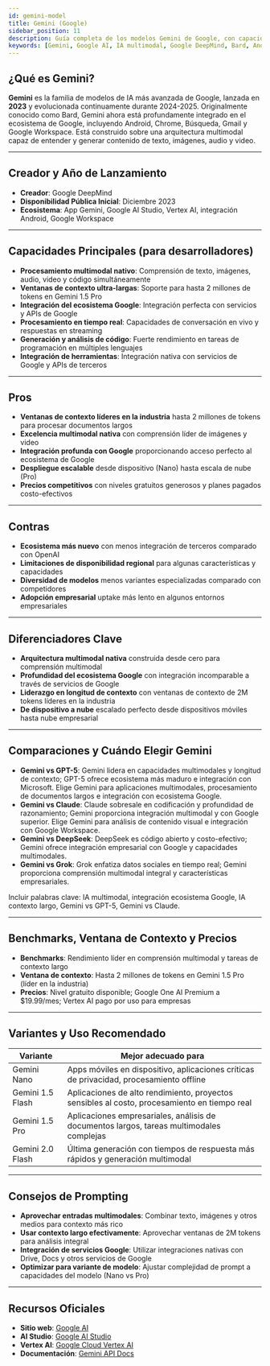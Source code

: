 ```yaml
---
id: gemini-model
title: Gemini (Google)
sidebar_position: 11
description: Guía completa de los modelos Gemini de Google, con capacidades multimodales nativas, ventanas de contexto largas e integración profunda con ecosistema Google
keywords: [Gemini, Google AI, IA multimodal, Google DeepMind, Bard, Android AI, contexto largo, Google Workspace, análisis imágenes, comprensión video]
---
```


## ¿Qué es Gemini?

**Gemini** es la familia de modelos de IA más avanzada de Google, lanzada en **2023** y evolucionada continuamente durante 2024-2025. Originalmente conocido como Bard, Gemini ahora está profundamente integrado en el ecosistema de Google, incluyendo Android, Chrome, Búsqueda, Gmail y Google Workspace. Está construido sobre una arquitectura multimodal capaz de entender y generar contenido de texto, imágenes, audio y video.

---

## Creador y Año de Lanzamiento

- **Creador**: Google DeepMind  
- **Disponibilidad Pública Inicial**: Diciembre 2023  
- **Ecosistema**: App Gemini, Google AI Studio, Vertex AI, integración Android, Google Workspace

---

## Capacidades Principales (para desarrolladores)

- **Procesamiento multimodal nativo**: Comprensión de texto, imágenes, audio, video y código simultáneamente  
- **Ventanas de contexto ultra-largas**: Soporte para hasta 2 millones de tokens en Gemini 1.5 Pro  
- **Integración del ecosistema Google**: Integración perfecta con servicios y APIs de Google  
- **Procesamiento en tiempo real**: Capacidades de conversación en vivo y respuestas en streaming  
- **Generación y análisis de código**: Fuerte rendimiento en tareas de programación en múltiples lenguajes  
- **Integración de herramientas**: Integración nativa con servicios de Google y APIs de terceros

---

## Pros

- **Ventanas de contexto líderes en la industria** hasta 2 millones de tokens para procesar documentos largos  
- **Excelencia multimodal nativa** con comprensión líder de imágenes y video  
- **Integración profunda con Google** proporcionando acceso perfecto al ecosistema de Google  
- **Despliegue escalable** desde dispositivo (Nano) hasta escala de nube (Pro)  
- **Precios competitivos** con niveles gratuitos generosos y planes pagados costo-efectivos

---

## Contras

- **Ecosistema más nuevo** con menos integración de terceros comparado con OpenAI  
- **Limitaciones de disponibilidad regional** para algunas características y capacidades  
- **Diversidad de modelos** menos variantes especializadas comparado con competidores  
- **Adopción empresarial** uptake más lento en algunos entornos empresariales

---

## Diferenciadores Clave

- **Arquitectura multimodal nativa** construida desde cero para comprensión multimodal  
- **Profundidad del ecosistema Google** con integración incomparable a través de servicios de Google  
- **Liderazgo en longitud de contexto** con ventanas de contexto de 2M tokens líderes en la industria  
- **De dispositivo a nube** escalado perfecto desde dispositivos móviles hasta nube empresarial

---

## Comparaciones y Cuándo Elegir Gemini

- **Gemini vs GPT-5**: Gemini lidera en capacidades multimodales y longitud de contexto; GPT-5 ofrece ecosistema más maduro e integración con Microsoft. Elige Gemini para aplicaciones multimodales, procesamiento de documentos largos e integración con ecosistema Google.  
- **Gemini vs Claude**: Claude sobresale en codificación y profundidad de razonamiento; Gemini proporciona integración multimodal y con Google superior. Elige Gemini para análisis de contenido visual e integración con Google Workspace.  
- **Gemini vs DeepSeek**: DeepSeek es código abierto y costo-efectivo; Gemini ofrece integración empresarial con Google y capacidades multimodales.  
- **Gemini vs Grok**: Grok enfatiza datos sociales en tiempo real; Gemini proporciona comprensión multimodal integral y características empresariales.

Incluir palabras clave: IA multimodal, integración ecosistema Google, IA contexto largo, Gemini vs GPT-5, Gemini vs Claude.

---

## Benchmarks, Ventana de Contexto y Precios

- **Benchmarks**: Rendimiento líder en comprensión multimodal y tareas de contexto largo  
- **Ventana de contexto**: Hasta 2 millones de tokens en Gemini 1.5 Pro (líder en la industria)  
- **Precios**: Nivel gratuito disponible; Google One AI Premium a $19.99/mes; Vertex AI pago por uso para empresas

---

## Variantes y Uso Recomendado

| Variante | Mejor adecuado para |
|---|---|
| Gemini Nano | Apps móviles en dispositivo, aplicaciones críticas de privacidad, procesamiento offline |
| Gemini 1.5 Flash | Aplicaciones de alto rendimiento, proyectos sensibles al costo, procesamiento en tiempo real |
| Gemini 1.5 Pro | Aplicaciones empresariales, análisis de documentos largos, tareas multimodales complejas |
| Gemini 2.0 Flash | Última generación con tiempos de respuesta más rápidos y generación multimodal |

---

## Consejos de Prompting

- **Aprovechar entradas multimodales**: Combinar texto, imágenes y otros medios para contexto más rico  
- **Usar contexto largo efectivamente**: Aprovechar ventanas de 2M tokens para análisis integral  
- **Integración de servicios Google**: Utilizar integraciones nativas con Drive, Docs y otros servicios de Google  
- **Optimizar para variante de modelo**: Ajustar complejidad de prompt a capacidades del modelo (Nano vs Pro)

---

## Recursos Oficiales

- **Sitio web**: [Google AI](https://ai.google.dev)  
- **AI Studio**: [Google AI Studio](https://aistudio.google.com)  
- **Vertex AI**: [Google Cloud Vertex AI](https://cloud.google.com/vertex-ai)  
- **Documentación**: [Gemini API Docs](https://ai.google.dev/gemini-api/docs)